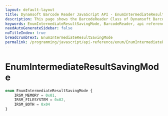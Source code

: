 ```yaml
---
layout: default-layout
title: Dynamsoft Barcode Reader JavaScript API - EnumIntermediateResultSavingMode
description: This page shows the BarcodeReader Class of Dynamsoft Barcode Reader JavaScript SDK.
keywords: EnumIntermediateResultSavingMode, BarcodeReader, api reference, javascript, js
needAutoGenerateSidebar: false
noTitleIndex: true
breadcrumbText: EnumIntermediateResultSavingMode
permalink: /programming/javascript/api-reference/enum/EnumIntermediateResultSavingMode.html
---
```



# EnumIntermediateResultSavingMode

```ts
enum EnumIntermediateResultSavingMode { 
    IRSM_MEMORY = 0x01, 
    IRSM_FILESYSTEM = 0x02, 
    IRSM_BOTH = 0x04 
}
```
